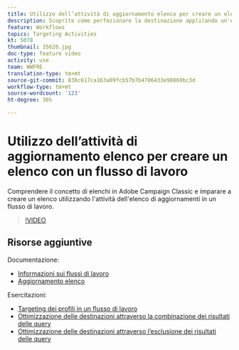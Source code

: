 ```yaml
---
title: Utilizzo dell’attività di aggiornamento elenco per creare un elenco con un flusso di lavoro
description: Scoprite come perfezionare la destinazione applicando un'esclusione standard a un flusso di lavoro. Inoltre verrà illustrato come creare filtri predefiniti e come interrompere le riprese del flusso di lavoro.
feature: Workflows
topics: Targeting Activities
kt: 5078
thumbnail: 35620.jpg
doc-type: feature video
activity: use
team: WWFRE
translation-type: tm+mt
source-git-commit: 838c617ca163a09fcb57b7b4706433e98869bc3d
workflow-type: tm+mt
source-wordcount: '123'
ht-degree: 36%

---
```



# Utilizzo dell’attività di aggiornamento elenco per creare un elenco con un flusso di lavoro

Comprendere il concetto di elenchi in Adobe Campaign Classic e imparare a creare un elenco utilizzando l&#39;attività dell&#39;elenco di aggiornamenti in un flusso di lavoro.

>[!VIDEO](https://video.tv.adobe.com/v/35620?quality=12)

## Risorse aggiuntive

Documentazione:

* [Informazioni sui flussi di lavoro](https://docs.adobe.com/content/help/en/campaign-classic/using/automating-with-workflows/introduction/about-workflows.html)
* [Aggiornamento elenco](https://docs.adobe.com/content/help/en/campaign-classic/using/automating-with-workflows/targeting-activities/list-update.html)

Esercitazioni:

* [Targeting dei profili in un flusso di lavoro](/help/getting-started/targeting-profiles-in-a-workflow.md)
* [Ottimizzazione delle destinazioni attraverso la combinazione dei risultati delle query](/help/automating-with-workflows/refining-targets-by-combining-query-results.md)
* [Ottimizzazione delle destinazioni attraverso l’esclusione dei risultati delle query](/help/automating-with-workflows/refining-targets-by-excluding-query-results.md)
